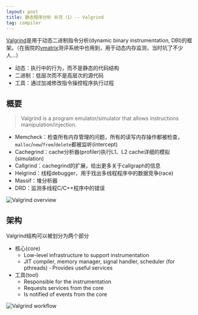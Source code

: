 ```yaml
---
layout: post
title: 静态程序分析 补充（1）-- Valgrind
tag: compiler
---
```


[Valgrind](http://www.valgrind.org)是用于动态二进制指令分析(dynamic binary instrumentation, DBI)的框架。（在我院的[vmatrix](https://vmatrix.org.cn)测评系统中也用到，用于动态内存监测，当时坑了不少人...）
* 动态：执行中的行为，而不是静态的代码结构
* 二进制：低层次而不是高层次的源代码
* 工具：通过加减修改指令操控程序执行过程

<!--more-->

## 概要
> Valgrind is a program emulator/simulator that allows instructions manipulation/injection.

* Memcheck：检查所有内存管理的问题，所有的读写内存操作都被检查，`malloc`/`new`/`free`/`delete`都被监听(intercept)
* Cachegrind：cache分析器(profiler)执行L1、L2 cache详细的模拟(simulation)
* Callgrind：cachegrind的扩展，给出更多关于callgraph的信息
* Helgrind：线程debugger，用于找出多线程程序中的数据竞争(race)
* Massif：堆分析器
* DRD：监测多线程C/C++程序中的错误

![Valgrind overview]({{"/assets/images/Compiler/valgrind-overview.PNG"|absolute_url}})

## 架构
Valgrind结构可以被划分为两个部分
* 核心(core)
	- Low-level infrastructure to support instrumentation
	- JIT compiler, memory manager, signal handler, scheduler (for pthreads)
	- Provides useful services
* 工具(tool)
	- Responsible for the instrumentation
	- Requests services from the core
	- Is notified of events from the core

![Valgrind workflow]({{"/assets/images/Compiler/valgrind-workflow.PNG"|absolute_url}})